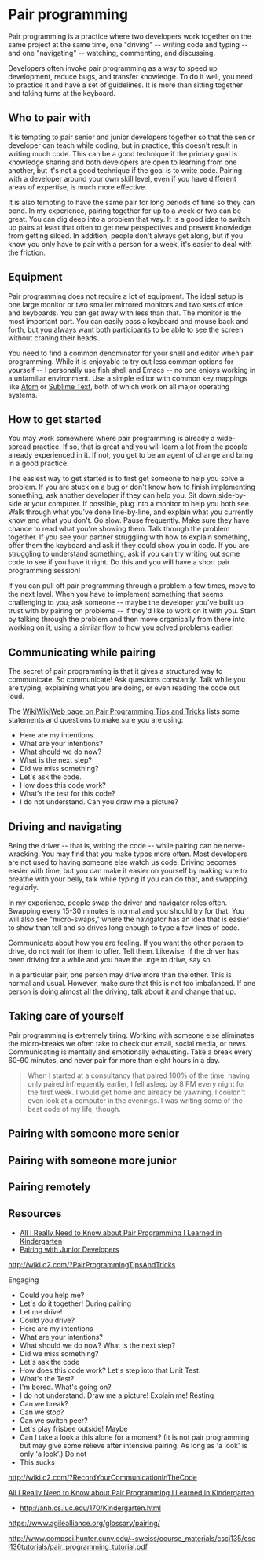 # Pair programming

Pair programming is a practice where two developers work together on the same project at the same time, one "driving" -- writing code and typing -- and one "navigating" -- watching, commenting, and discussing.

Developers often invoke pair programming as a way to speed up development, reduce bugs, and transfer knowledge. To do it well, you need to practice it and have a set of guidelines. It is more than sitting together and taking turns at the keyboard.

## Who to pair with

It is tempting to pair senior and junior developers together so that the senior developer can teach while coding, but in practice, this doesn't result in writing much code. This can be a good technique if the primary goal is knowledge sharing and both developers are open to learning from one another, but it's not a good technique if the goal is to write code. Pairing with a developer around your own skill level, even if you have different areas of expertise, is much more effective.

It is also tempting to have the same pair for long periods of time so they can bond. In my experience, pairing together for up to a week or two can be great. You can dig deep into a problem that way. It is a good idea to switch up pairs at least that often to get new perspectives and prevent knowledge from getting siloed. In addition, people don't always get along, but if you know you only have to pair with a person for a week, it's easier to deal with the friction.

## Equipment

Pair programming does not require a lot of equipment. The ideal setup is one large monitor or two smaller mirrored monitors and two sets of mice and keyboards. You can get away with less than that. The monitor is the most important part. You can easily pass a keyboard and mouse back and forth, but you always want both participants to be able to see the screen without craning their heads.

You need to find a common denominator for your shell and editor when pair programming. While it is enjoyable to try out less common options for yourself -- I personally use fish shell and Emacs -- no one enjoys working in a unfamiliar environment. Use a simple editor with common key mappings like [Atom](https://atom.io/) or [Sublime Text](https://www.sublimetext.com/), both of which work on all major operating systems.

## How to get started

You may work somewhere where pair programming is already a wide-spread practice. If so, that is great and you will learn a lot from the people already experienced in it. If not, you get to be an agent of change and bring in a good practice.

The easiest way to get started is to first get someone to help you solve a problem. If you are stuck on a bug or don't know how to finish implementing something, ask another developer if they can help you. Sit down side-by-side at your computer. If possible, plug into a monitor to help you both see. Walk through what you've done line-by-line, and explain what you currently know and what you don't. Go slow. Pause frequently. Make sure they have chance to read what you're showing them. Talk through the problem together. If you see your partner struggling with how to explain something, offer them the keyboard and ask if they could show you in code. If you are struggling to understand something, ask if you can try writing out some code to see if you have it right. Do this and you will have a short pair programming session!

If you can pull off pair programming through a problem a few times, move to the next level. When you have to implement something that seems challenging to you, ask someone -- maybe the developer you've built up trust with by pairing on problems -- if they'd like to work on it with you. Start by talking through the problem and then move organically from there into working on it, using a similar flow to how you solved problems earlier.

## Communicating while pairing

The secret of pair programming is that it gives a structured way to communicate. So communicate! Ask questions constantly. Talk while you are typing, explaining what you are doing, or even reading the code out loud.

The [WikiWikiWeb page on Pair Programming Tips and Tricks](http://wiki.c2.com/?PairProgrammingTipsAndTricks) lists some statements and questions to make sure you are using:

- Here are my intentions.
- What are your intentions?
- What should we do now?
- What is the next step?
- Did we miss something?
- Let's ask the code.
- How does this code work?
- What's the test for this code?
- I do not understand. Can you draw me a picture?

## Driving and navigating

Being the driver -- that is, writing the code -- while pairing can be nerve-wracking. You may find that you make typos more often. Most developers are not used to having someone else watch us code. Driving becomes easier with time, but you can make it easier on yourself by making sure to breathe with your belly, talk while typing if you can do that, and swapping regularly.

In my experience, people swap the driver and navigator roles often. Swapping every 15-30 minutes is normal and you should try for that. You will also see "micro-swaps," where the navigator has an idea that is easier to show than tell and so drives long enough to type a few lines of code.

Communicate about how you are feeling. If you want the other person to drive, do not wait for them to offer. Tell them. Likewise, if the driver has been driving for a while and you have the urge to drive, say so.

In a particular pair, one person may drive more than the other. This is normal and usual. However, make sure that this is not too imbalanced. If one person is doing almost all the driving, talk about it and change that up.

## Taking care of yourself

Pair programming is extremely tiring. Working with someone else eliminates the micro-breaks we often take to check our email, social media, or news. Communicating is mentally and emotionally exhausting. Take a break every 60-90 minutes, and never pair for more than eight hours in a day.

> When I started at a consultancy that paired 100% of the time, having only paired infrequently earlier, I fell asleep by 8 PM every night for the first week. I would get home and already be yawning. I couldn't even look at a computer in the evenings. I was writing some of the best code of my life, though.

## Pairing with someone more senior

## Pairing with someone more junior

## Pairing remotely

## Resources

- [All I Really Need to Know about Pair Programming I Learned in Kindergarten](http://anh.cs.luc.edu/170/Kindergarten.pdf)
- [Pairing with Junior Developers](https://www.devmynd.com/blog/2015-1-pairing-with-junior-developers/)

http://wiki.c2.com/?PairProgrammingTipsAndTricks

Engaging
* Could you help me?
* Let's do it together!
During pairing
* Let me drive!
* Could you drive?
* Here are my intentions
* What are your intentions?
* What should we do now? What is the next step?
* Did we miss something?
* Let's ask the code
* How does this code work? Let's step into that Unit Test.
* What's the Test?
* I'm bored. What's going on?
* I do not understand. Draw me a picture! Explain me!
Resting
* Can we break?
* Can we stop?
* Can we switch peer?
* Let's play frisbee outside!
Maybe
* Can I take a look a this alone for a moment? (It is not pair programming but may give some relieve after intensive pairing. As long as 'a look' is only 'a look'.)
Do not
* This sucks

http://wiki.c2.com/?RecordYourCommunicationInTheCode

[All I Really Need to Know about Pair Programming I Learned in Kindergarten](http://anh.cs.luc.edu/170/Kindergarten.pdf)
* http://anh.cs.luc.edu/170/Kindergarten.html

https://www.agilealliance.org/glossary/pairing/

http://www.compsci.hunter.cuny.edu/~sweiss/course_materials/csci135/csci136tutorials/pair_programming_tutorial.pdf

